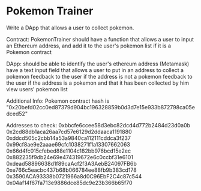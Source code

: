 # Pokemon Trainer

Write a DApp that allows a user to collect pokemon.

Contract: PokemonTrainer
  should
    have a function that allows a user to input an Ethereum address, and add it to the user's pokemon list if it is a Pokemon contract

DApp:
  should
    be able to identify the user's ethereum address (Metamask)
    have a text input field that allows a user to put in an address to collect a pokemon
    feedback to the user if the address is not a pokemon
    feedback to the user if the address is a pokemon and that it has been collected by him
    view users' pokemon list


Additional Info:
  Pokemon contract hash is "0x20befd02cc0ed87379d904bc196328859b0d3d7e15e933b872798ca05edced52"

  Addresses to check:
	0xbbcfe6ccee58d3ebc82dcd4d772b2484d23d0a0b
	0x2cd88db1aca26aa7cd57e6129d2ddaaca1191880
	0xddcd505c2cbb14a53a9840ca112111cddca3f237
	0x99cf8ae9e2aaae69cfc1038271f1a13307662063
	0x66d4fc015cfebed88e1104c182bb976bcd15e2ec
	0x882235f9db24e69e474319672e6c0ccbf31e6101
	0xdead58896638d1f89caAcf2f3A3AebB24097FB6b
	0xe766c5eacbc437b68b066784ee88fb9b383cd178
	0x3590ACA93338b0721966a8d0C96EbF2C4c87c544
	0x04af14f67fa713e9886dce85dc9e23b366b65f70
